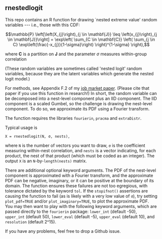 ## rnestedlogit

This repo contains an R function for drawing `nested extreme value' random variables --- i.e., those with this CDF:
```math
\mathbb{P}
\left[\left(X_{j}\right)_{j \in \mathbf{J}} \leq 
\left(x_{j}\right)_{j \in \mathbf{J}}\right]
= \exp\left(
\sum_{C \in \mathbf{C}} 
\left(
\sum_{j \in C} \exp\left(\frac{-x_{j}}{1-\sigma}\right)
\right)^{1-\sigma}
\right),
```
where $\mathbf{C}$ is a partition on $\mathbf{J}$ and the parameter $σ$ measures within-group correlation

(These random variables are sometimes called 'nested logit' random variables, because they are the latent variables which generate the nested logit model.)

For methods, see Appendix F.2 of my [job market paper](https://wilburtownsend.github.io/papers/visas.pdf). (Please cite that paper if you use this function in research!) In short, the random variable can be decomposed into a nest-level component plus an IID component. The IID component is a scaled Gumbel, so the challenge is drawing the nest-level component. To do so, we approximate its PDF using a Fourier transform.

The function requires the libraries `fourierin`, `pracma` and `extraDistr`.

Typical usage is 
```
X = rnestedlogit(N, σ, nests),
```
where `N` is the number of vectors you want to draw, `σ` is the coefficient measuring within-nest correlation, and `nests` is a vector indicating, for each product, the nest of that product (which must be coded as an integer). The output `X` is an `N`-by-`length(nests)` matrix.

There are additional optional keyword arguments. The PDF of the nest-level component is approximated with a Fourier transform, and the approximate PDF can be negative, imaginary, or it can be positive at the boundary of its domain. The function ensures these failures are not too egregious, with tolerance dictated by the keyword `tol`. If the `stopifnot()` assertions are causing the function to fail (as is likely with a very low value of `σ`), try setting `plot_pdf=TRUE` and/or `plot_imaginary=TRUE`, to plot the approximate PDF. You may then want to play with the following keyword arguments, which are passed directly to the `fourierin` package: `lower_int` (default -50), `upper_int` (default 50), `lower_eval` (default -5), `upper_eval` (default 10), and `resolution` (default 2^15).

If you have any problems, feel free to drop a Github issue.